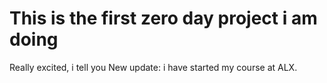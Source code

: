 # This is the first zero day project i am doing
Really excited, i tell you
New update: i have started my course at ALX.
